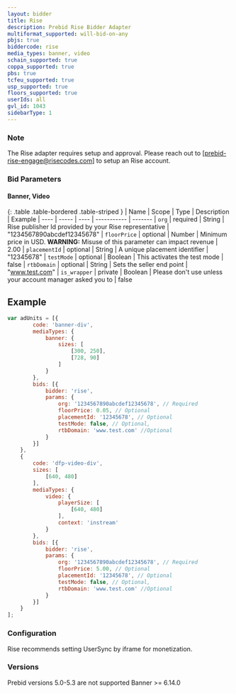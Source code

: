 ```yaml
---
layout: bidder
title: Rise
description: Prebid Rise Bidder Adapter
multiformat_supported: will-bid-on-any
pbjs: true
biddercode: rise
media_types: banner, video
schain_supported: true
coppa_supported: true
pbs: true
tcfeu_supported: true
usp_supported: true
floors_supported: true
userIds: all
gvl_id: 1043
sidebarType: 1
---
```


### Note

The Rise adapter requires setup and approval. Please reach out to [prebid-rise-engage@risecodes.com] to setup an Rise account.

### Bid Parameters

#### Banner, Video

{: .table .table-bordered .table-striped }
| Name | Scope | Type | Description | Example
| ---- | ----- | ---- | ----------- | -------
| `org` | required | String |  Rise publisher Id provided by your Rise representative  | "1234567890abcdef12345678"
| `floorPrice` | optional | Number |  Minimum price in USD.  **WARNING:** Misuse of this parameter can impact revenue | 2.00
| `placementId` | optional | String |  A unique placement identifier  | "12345678"
| `testMode` | optional | Boolean |  This activates the test mode  | false
| `rtbDomain` | optional | String |  Sets the seller end point    | "www.test.com"
| `is_wrapper` | private | Boolean |  Please don't use unless your account manager asked you to    | false

## Example

```javascript
var adUnits = [{
        code: 'banner-div',
        mediaTypes: {
            banner: {
                sizes: [
                    [300, 250],
                    [728, 90]
                ]
            }
        },
        bids: [{
            bidder: 'rise',
            params: {
                org: '1234567890abcdef12345678', // Required
                floorPrice: 0.05, // Optional
                placementId: '12345678', // Optional
                testMode: false, // Optional,
                rtbDomain: 'www.test.com' //Optional
            }
        }]
    },
    {
        code: 'dfp-video-div',
        sizes: [
            [640, 480]
        ],
        mediaTypes: {
            video: {
                playerSize: [
                    [640, 480]
                ],
                context: 'instream'
            }
        },
        bids: [{
            bidder: 'rise',
            params: {
                org: '1234567890abcdef12345678', // Required
                floorPrice: 5.00, // Optional
                placementId: '12345678', // Optional
                testMode: false, // Optional,
                rtbDomain: 'www.test.com' //Optional
            }
        }]
    }
];
```

### Configuration

Rise recommends setting UserSync by iframe for monetization.

### Versions

Prebid versions 5.0-5.3 are not supported
Banner >= 6.14.0
